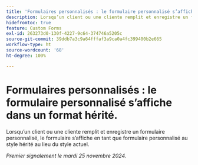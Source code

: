 ```yaml
---
title: 'Formulaires personnalisés : le formulaire personnalisé s’affiche dans un format hérité.'
description: Lorsqu’un client ou une cliente remplit et enregistre un formulaire personnalisé, le formulaire s’affiche en tant que formulaire personnalisé au style hérité au lieu du style actuel.
hidefromtoc: true
feature: Custom Forms
exl-id: 263273d0-130f-4227-9c64-374746a5205c
source-git-commit: 39ddb7a3c9a64fffaf3a9ca0a4fc399400b2e665
workflow-type: ht
source-wordcount: '68'
ht-degree: 100%

---
```


# Formulaires personnalisés : le formulaire personnalisé s’affiche dans un format hérité.

Lorsqu’un client ou une cliente remplit et enregistre un formulaire personnalisé, le formulaire s’affiche en tant que formulaire personnalisé au style hérité au lieu du style actuel.

_Premier signalement le mardi 25 novembre 2024._
